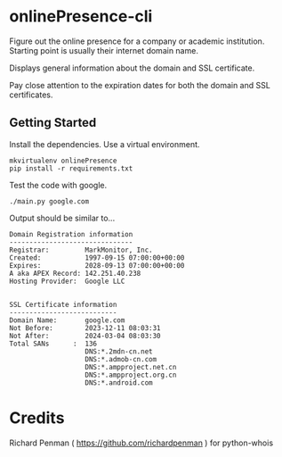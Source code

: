 # onlinePresence-cli

Figure out the online presence for a company or academic institution. Starting point is usually their internet domain name.

Displays general information about the domain and SSL certificate.

Pay close attention to the expiration dates for both the domain and SSL certificates.

## Getting Started
Install the dependencies. Use a virtual environment.

```
mkvirtualenv onlinePresence
pip install -r requirements.txt
```

Test the code with google.
```
./main.py google.com
```

Output should be similar to...
```
Domain Registration information
-------------------------------
Registrar:         MarkMonitor, Inc.
Created:           1997-09-15 07:00:00+00:00
Expires:           2028-09-13 07:00:00+00:00
A aka APEX Record: 142.251.40.238
Hosting Provider:  Google LLC


SSL Certificate information
---------------------------
Domain Name:       google.com
Not Before:        2023-12-11 08:03:31
Not After:         2024-03-04 08:03:30
Total SANs      :  136
                   DNS:*.2mdn-cn.net
                   DNS:*.admob-cn.com
                   DNS:*.ampproject.net.cn
                   DNS:*.ampproject.org.cn
                   DNS:*.android.com
```

# Credits

Richard Penman ( https://github.com/richardpenman ) for python-whois
